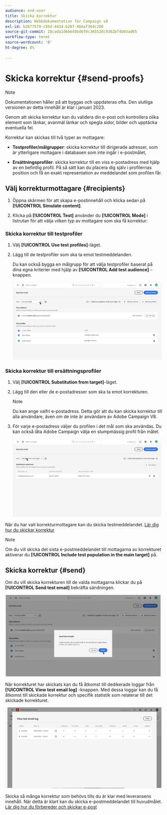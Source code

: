 ```yaml
---
audience: end-user
title: Skicka korrektur
description: Webbdokumentation för Campaign v8
exl-id: b2677579-c95d-443d-b207-466af364c208
source-git-commit: 28cada1d6b645bd6f0c365528c9302bf4b03ad65
workflow-type: tm+mt
source-wordcount: '0'
ht-degree: 0%

---
```


# Skicka korrektur {#send-proofs}

>[!NOTE]
>
>Dokumentationen håller på att byggas och uppdateras ofta. Den slutliga versionen av detta innehåll är klar i januari 2023.

Genom att skicka korrektur kan du validera din e-post och kontrollera olika element som länkar, avanmäl länkar och spegla sidor, bilder och upptäcka eventuella fel.

Korrektur kan skickas till två typer av mottagare:

* **Testprofiler/målgrupper**: skicka korrektur till dirigerade adresser, som är ytterligare mottagare i databasen som inte ingår i e-postmålet,

* **Ersättningsprofiler**: skicka korrektur till en viss e-postadress med hjälp av en befintlig profil. På så sätt kan du placera dig själv i profilernas position och få en exakt representation av meddelandet som profilen får.

## Välj korrekturmottagare {#recipients}

1. Öppna skärmen för att skapa e-postinnehåll och klicka sedan på **[!UICONTROL Simulate content]**.

1. Klicka på **[!UICONTROL Test]** använder du **[!UICONTROL Mode]** i listrutan för att välja vilken typ av mottagare som ska få korrektur:

<!-- to check: by default, profiles selected in previous screen are pre-selected for proofs. Can add addtitional profiles + remove preselected?-->

### Skicka korrektur till testprofiler

1. Välj **[!UICONTROL Use test profiles]**-läget.

1. Lägg till de testprofiler som ska ta emot testmeddelanden.

   Du kan också bygga en målgrupp för att välja testprofiler baserat på dina egna kriterier med hjälp av **[!UICONTROL Add test audience]** -knappen.

   ![](assets/test-profiles-audience.png)

### Skicka korrektur till ersättningsprofiler

1. Välj **[!UICONTROL Substitution from target]**-läget.

1. Lägg till den eller de e-postadresser som ska ta emot korrekturen.

   >[!NOTE]
   >
   >Du kan ange valfri e-postadress. Detta gör att du kan skicka korrektur till alla användare, även om de inte är användare av Adobe Campaign V8.

1. För varje e-postadress väljer du profilen i det mål som ska användas. Du kan också låta Adobe Campaign välja en slumpmässig profil från målet.

   ![](assets/substitution.png)

När du har valt korrekturmottagare kan du skicka testmeddelandet. [Lär dig hur du skickar korrektur](#send)

>[!NOTE]
>
>Om du vill skicka det sista e-postmeddelandet till mottagarna av korrekturet aktiverar du **[!UICONTROL Include test population in the main target]** på.

## Skicka korrektur {#send}

Om du vill skicka korrekturen till de valda mottagarna klickar du på **[!UICONTROL Send test email]** bekräfta sändningen.

![](assets/send-proof.png)

När korrekturet har skickats kan du få åtkomst till dedikerade loggar från **[!UICONTROL View test email log]** -knappen. Med dessa loggar kan du få åtkomst till skickade korrektur och specifik statistik som relaterar till det skickade korrekturet.

![](assets/proof-log.png)

Skicka så många korrektur som behövs tills du är klar med leveransens innehåll. När detta är klart kan du skicka e-postmeddelandet till huvudmålet. [Lär dig hur du förbereder och skickar e-post](../monitor/prepare-send.md)
